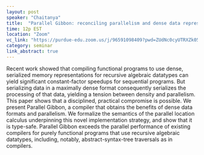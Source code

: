 ```yaml
---
layout: post
speaker: "Chaitanya"
title:  "Parallel Gibbon: reconciling parallelism and dense data representations"
time: 12p EST
location: "Zoom"
vc_link: "https://purdue-edu.zoom.us/j/96591098409?pwd=ZUdNc0cyUTRXZk05ZEtlUXdUWXUwUT09"
category: seminar
link_abstract: true
---
```


Recent work showed that compiling functional programs to use dense, serialized memory representations for recursive algebraic datatypes can yield significant constant-factor speedups for sequential programs. But serializing data in a maximally dense format consequently serializes the processing of that data, yielding a tension between density and parallelism. This paper shows that a disciplined, practical compromise is possible. We present Parallel Gibbon, a compiler that obtains the benefits of dense data formats and parallelism. We formalize the semantics of the parallel location calculus underpinning this novel implementation strategy, and show that it is type-safe. Parallel Gibbon exceeds the parallel performance of existing compilers for purely functional programs that use recursive algebraic datatypes, including, notably, abstract-syntax-tree traversals as in compilers.
